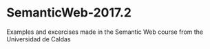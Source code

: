 # SemanticWeb-2017.2
Examples and excercises made in the Semantic Web course from the Universidad de Caldas

